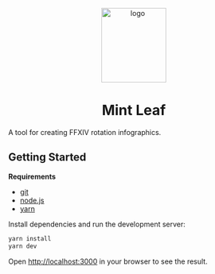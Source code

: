 <p align="center"><a href="https://mint-leaf.thebalanceffxiv.com/"><img src="https://raw.githubusercontent.com/hintxiv/mint-leaf/main/public/favicon.ico" height="150" width="130" alt="logo"></a></p>

<h1 align="center">Mint Leaf</h1>

A tool for creating FFXIV rotation infographics.

## Getting Started

**Requirements**

* [git](https://git-scm.com/)
* [node.js](https://nodejs.org/en/)
* [yarn](https://yarnpkg.com/)

Install dependencies and run the development server:

```bash
yarn install
yarn dev
```

Open [http://localhost:3000](http://localhost:3000) in your browser to see the result.
